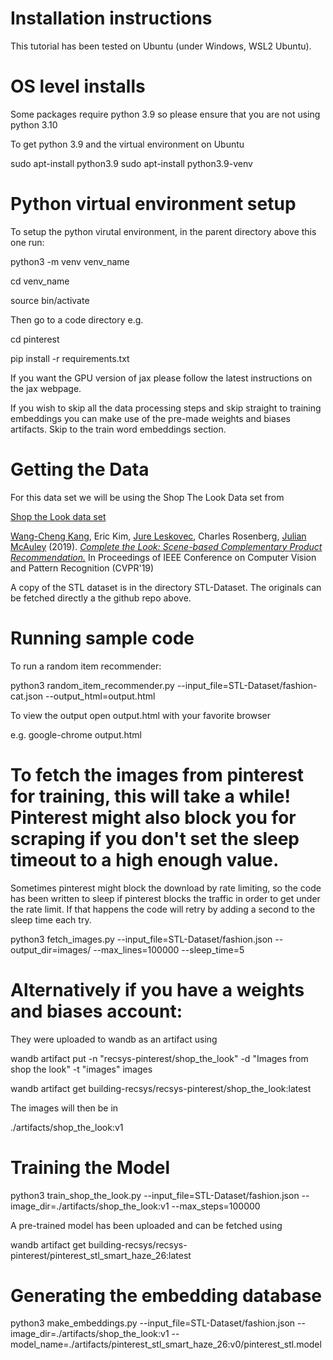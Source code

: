 Installation instructions
=========================

This tutorial has been tested on Ubuntu (under Windows, WSL2 Ubuntu).

OS level installs
=================
Some packages require python 3.9 so please ensure that you are not using python 3.10

To get python 3.9 and the virtual environment on Ubuntu

sudo apt-install python3.9
sudo apt-install python3.9-venv

Python virtual environment setup
================================

To setup the python virutal environment, in the parent directory above this one run:

python3 -m venv venv_name

cd venv_name

source bin/activate

Then go to a code directory e.g.

cd pinterest

pip install -r requirements.txt

If you want the GPU version of jax please follow the latest instructions on the jax webpage.

If you wish to skip all the data processing steps and skip straight to training embeddings you can make use of the pre-made weights and biases artifacts.
Skip to the train word embeddings section.

Getting the Data
================

For this data set we will be using the Shop The Look Data set from

[Shop the Look data set](https://github.com/kang205/STL-Dataset)

[Wang-Cheng Kang](http://kwc-oliver.com), Eric Kim, [Jure Leskovec](https://cs.stanford.edu/people/jure/), Charles Rosenberg, [Julian McAuley](http://cseweb.ucsd.edu/~jmcauley/) (2019). *[Complete the Look: Scene-based Complementary Product Recommendation.](https://arxiv.org/pdf/1812.01748.pdf)* In Proceedings of IEEE Conference on Computer Vision and Pattern Recognition (CVPR'19)

A copy of the STL dataset is in the directory STL-Dataset.
The originals can be fetched directly a the github repo above.

Running sample code
===================

To run a random item recommender:

python3 random_item_recommender.py --input_file=STL-Dataset/fashion-cat.json --output_html=output.html

To view the output open output.html with your favorite browser

e.g. google-chrome output.html

To fetch the images from pinterest for training, this will take a while!
Pinterest might also block you for scraping if you don't set the sleep timeout to a high enough value.
=======
Sometimes pinterest might block the download by rate limiting,
so the code has been written to sleep if pinterest blocks the traffic in order to get
under the rate limit. If that happens the code will retry by adding a second to the sleep time
each try.

python3 fetch_images.py --input_file=STL-Dataset/fashion.json --output_dir=images/ --max_lines=100000 --sleep_time=5

Alternatively if you have a weights and biases account:
=======
They were uploaded to wandb as an artifact using

wandb artifact put -n "recsys-pinterest/shop_the_look" -d "Images from shop the look" -t "images" images

 wandb artifact get building-recsys/recsys-pinterest/shop_the_look:latest

The images will then be in

./artifacts/shop_the_look:v1

Training the Model
==================

python3 train_shop_the_look.py --input_file=STL-Dataset/fashion.json --image_dir=./artifacts/shop_the_look\:v1 --max_steps=100000

A pre-trained model has been uploaded and can be fetched using

wandb artifact get building-recsys/recsys-pinterest/pinterest_stl_smart_haze_26:latest

Generating the embedding database
=================================

 python3 make_embeddings.py --input_file=STL-Dataset/fashion.json --image_dir=./artifacts/shop_the_look\:v1 --model_name=./artifacts/pinterest_stl_smart_haze_26\:v0/pinterest_stl.model